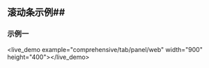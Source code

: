 ## 滚动条示例##

### 示例一
<live_demo example="comprehensive/tab/panel/web" width="900" height="400"></live_demo>




